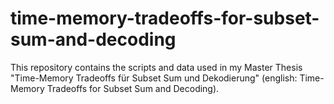 # time-memory-tradeoffs-for-subset-sum-and-decoding
This repository contains the scripts and data used in my Master Thesis "Time-Memory Tradeoffs für Subset Sum und Dekodierung" (english: Time-Memory Tradeoffs for Subset Sum and Decoding).
